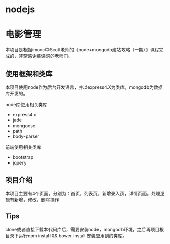 # nodejs
# 电影管理
本项目是根据imooc中Scott老师的《node+mongodb建站攻略（一期）》课程完成的，非常感谢慕课网的老师们。
## 使用框架和类库
本项目使用node作为后台开发语言，并以express4.X为类库，mongodb为数据库开发的。

node库使用相关类库

- express4.x
- jade
- mongoose
- path
- body-parser

前端使用相关类库

- bootstrap
- jquery

## 项目介绍
本项目主要有4个页面，分别为：首页，列表页，新增录入页，详情页面。处理逻辑有新增，修改，删除操作
## Tips
clone或者直接下载本代码库后，需要安装node，mongodb环境，之后再项目根目录下运行npm install && bower install 安装应用到的类库。
